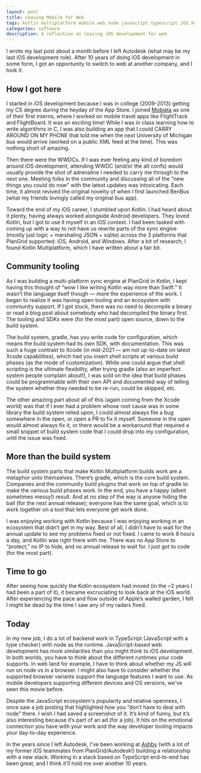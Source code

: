 ```yaml
---
layout: post
title: Leaving Mobile for Web
tags: kotlin multiplatform mobile web node javascript typescript iOS Xcode
categories: software
description: A reflection on leaving iOS development for web
---
```


I wrote my last post about a month before I left Autodesk (what may be my last iOS development role). After 10 years of doing iOS development in some form, I got an opportunity to switch to web at another company, and I took it.

## How I got here

I started in iOS development because I was in college (2009-2013) getting my CS degree during the heyday of the App Store. I joined [Mobiata](http://mobiata.com/) as one of their first interns, where I worked on mobile travel apps like FlightTrack and FlightBoard. It was an exciting time! While I was in class learning how to write algorithms in C, I was also building an app that I could CARRY AROUND ON MY PHONE that told me when the next University of Michigan bus would arrive (worked on a public XML feed at the time). This was nothing short of amazing.

Then there were the WWDCs. If I was ever feeling any kind of boredom around iOS development, attending WWDC (and/or the alt confs) would usually provide the shot of adrenaline I needed to carry me through to the next one. Meeting folks in the community and discussing all of the "new things you could do now" with the latest updates was intoxicating. Each time, it almost revived the original novelty of when I first launched BenBus (what my friends lovingly called my original bus app).

Toward the end of my iOS career, I stumbled upon Kotlin. I had heard about it plenty, having always worked alongside Android developers. They loved Kotlin, but I got to use it myself in an iOS context. I had been tasked with coming up with a way to not have us rewrite parts of the sync engine (mostly just logic + marshaling JSON + sqlite) across the 3 platforms that PlanGrid supported: iOS, Android, and Windows. After a bit of research, I found Kotlin Multiplatform, which I have written about a fair bit.

## Community tooling

As I was building a multi-platform sync engine at PlanGrid in Kotlin, I kept having this thought of “wow I like writing Kotlin way more than Swift.” It wasn’t the language itself though — more the experience of the work. I began to realize it was having open tooling and an ecosystem with community support. If I got stuck, there was no need to decompile a binary or read a blog post about somebody who had decompiled the binary first. The tooling and SDKs were (for the most part) open source, down to the build system.

The build system, gradle, has you write code for configuration, which means the build system had its own SDK, with documentation. This was such a huge contrast to Xcode (in mid-2021 — am not up-to-date on latest Xcode capabilities), which had you insert shell scripts at various build phases (as the mode of customization). While one could argue that shell scripting is the ultimate flexibility, after trying gradle (also an imperfect system people complain about!), I was sold on the idea that build phases could be programmable with their own API and documented way of telling the system whether they needed to be re-run, could be skipped, etc.

The other amazing part about all of this (again coming from the Xcode world) was that if I ever had a problem whose root cause was in some library the build system relied upon, I could almost always file a bug somewhere in the open, or open a PR to fix it myself. Someone in the open would almost always fix it, or there would be a workaround that required a small snippet of build system code that I could drop into my configuration, until the issue was fixed.

## More than the build system

The build system parts that make Kotlin Multiplatform builds work are a metaphor unto themselves. There’s gradle, which is the core build system. Companies and the community build plugins that work on top of gradle to make the various build phases work. In the end, you have a happy (albeit sometimes messy!) result. And at no step of the way is anyone hiding the ball (for the next annual release); everyone has the same goal, which is to work together on a tool that lets everyone get work done.

I was enjoying working with Kotlin because I was enjoying working in an ecosystem that didn’t get in my way. Best of all, I didn’t have to wait for the annual update to see my problems fixed or not fixed. I came to work 8 hours a day, and Kotlin was right there with me. There was no App Store to “protect,” no IP to hide, and no annual release to wait for. I just got to code (for the most part).

## Time to go

After seeing how quickly the Kotlin ecosystem had moved (in the ~2 years I had been a part of it), it became excruciating to look back at the iOS world. After experiencing the pace and flow outside of Apple’s walled garden, I felt I might be dead by the time I saw any of my radars fixed.

## Today

In my new job, I do a lot of backend work in TypeScript (JavaScript with a type checker) with node as the runtime. JavaScript-based web development has more similarities than you might think to iOS development. In both worlds, you have to think about the different runtimes your code supports. In web land for example, I have to think about whether my JS will run on node vs in a browser. I might also have to consider whether the supported browser variants support the language features I want to use. As mobile developers supporting different devices and OS versions, we've seen this movie before.

Despite the JavaScript ecosystem's popularity and relative openness, I once saw a job posting that highlighted how you “don’t have to deal with node” there. I wish I had saved a screenshot of it. It’s kind of funny, but it’s also interesting because it’s part of an ad (for a job). It hits on the emotional connection you have with your work and the way developer tooling impacts your day-to-day experience.

In the years since I left Autodesk, I've been working at [Ashby](https://ashbyhq.com) (with a lot of my former iOS teammates from PlanGrid/Autodesk!) building a relationship with a new stack. Working in a stack based on TypeScript end-to-end has been great, and I think it’ll hold me over another 10 years.